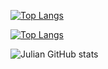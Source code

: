 [![Top Langs](https://github-readme-stats.vercel.app/api/top-langs/?username=JulianAlves006&layout=compact&bg_color=161616&text_color=ffffff&title_color=18f289&langs_count=10)](https://github.com/anuraghazra/github-readme-stats)

[![Top Langs](https://github-readme-stats.vercel.app/api/top-langs/?username=JulianAlves006&layout=demo&bg_color=161616&text_color=ffffff&title_color=18f289&langs_count=7)](https://github.com/anuraghazra/github-readme-stats)

![Julian GitHub stats](https://github-readme-stats.vercel.app/api?username=JulianAlves006&show_icons=true&theme=dark)
